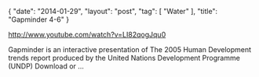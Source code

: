 {
   "date": "2014-01-29",
   "layout": "post",
   "tag": [
      "Water"
   ],
   "title": "Gapminder 4-6"
}

http://www.youtube.com/watch?v=LI82qogJqu0  

Gapminder is an interactive presentation of The 2005 Human Development trends report produced by the United Nations Development Programme (UNDP) Download or ...